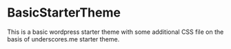 # BasicStarterTheme
This is a basic wordpress starter theme with some additional CSS file on the basis of underscores.me starter theme. 

